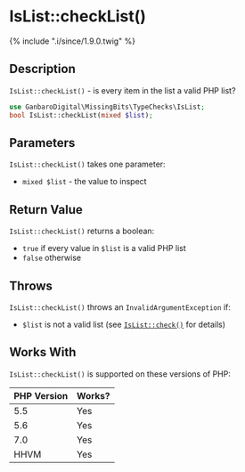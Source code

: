 # IsList::checkList()

{% include ".i/since/1.9.0.twig" %}

## Description

`IsList::checkList()` - is every item in the list a valid PHP list?

```php
use GanbaroDigital\MissingBits\TypeChecks\IsList;
bool IsList::checkList(mixed $list);
```

## Parameters

`IsList::checkList()` takes one parameter:

* `mixed $list` - the value to inspect

## Return Value

`IsList::checkList()` returns a boolean:

* `true` if every value in `$list` is a valid PHP list
* `false` otherwise

## Throws

`IsList::checkList()` throws an `InvalidArgumentException` if:

* `$list` is not a valid list (see [`IsList::check()`](IsList.check.html) for details)

## Works With

`IsList::checkList()` is supported on these versions of PHP:

PHP Version | Works?
------------|-------
5.5 | Yes
5.6 | Yes
7.0 | Yes
HHVM | Yes

